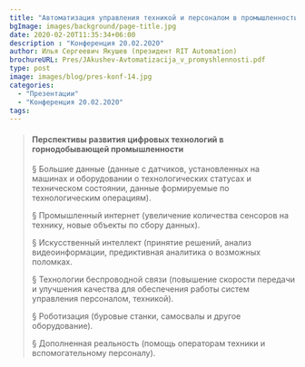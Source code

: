 ```yaml
---
title: "Автоматизация управления техникой и персоналом в промышленности"
bgImage: images/background/page-title.jpg
date: 2020-02-20T11:35:34+06:00
description : "Конференция 20.02.2020"
author: Илья Сергеевич Якушев (президент RIT Automation)
brochureURL: Pres/JAkushev-Avtomatizacija_v_promyshlennosti.pdf
type: post
image: images/blog/pres-konf-14.jpg
categories: 
  - "Презентации"
  - "Конференция 20.02.2020"
tags:
---
```


>#### Перспективы развития цифровых технологий в горнодобывающей промышленности
>  
> § Большие данные (данные с датчиков, установленных на машинах и оборудовании о технологических статусах и техническом состоянии, данные формируемые по технологическим операциям). 
> 
> § Промышленный интернет (увеличение количества сенсоров на технику, новые объекты по сбору данных). 
> 
> § Искусственный интеллект (принятие решений, анализ видеоинформации, предиктивная аналитика о возможных поломках.
>  
> § Технологии беспроводной связи (повышение скорости передачи и улучшения качества для обеспечения работы систем управления персоналом, техникой). 
> 
> § Роботизация (буровые станки, самосвалы и другое оборудование). 
> 
> § Дополненная реальность (помощь операторам техники и вспомогательному персоналу).